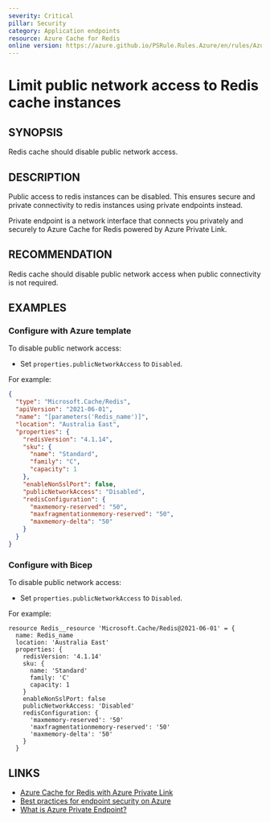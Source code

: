 ```yaml
---
severity: Critical
pillar: Security
category: Application endpoints
resource: Azure Cache for Redis
online version: https://azure.github.io/PSRule.Rules.Azure/en/rules/Azure.Redis.PublicNetworkAccess/
---
```


# Limit public network access to Redis cache instances

## SYNOPSIS

Redis cache should disable public network access.

## DESCRIPTION

Public access to redis instances can be disabled. This ensures secure and private connectivity to redis
instances using private endpoints instead.

Private endpoint is a network interface that connects you privately and securely to Azure Cache for
Redis powered by Azure Private Link.

## RECOMMENDATION

Redis cache should disable public network access when public connectivity is not required.

## EXAMPLES

### Configure with Azure template

To disable public network access:

- Set `properties.publicNetworkAccess` to `Disabled`.

For example:

```json
{
  "type": "Microsoft.Cache/Redis",
  "apiVersion": "2021-06-01",
  "name": "[parameters('Redis_name')]",
  "location": "Australia East",
  "properties": {
    "redisVersion": "4.1.14",
    "sku": {
      "name": "Standard",
      "family": "C",
      "capacity": 1
    },
    "enableNonSslPort": false,
    "publicNetworkAccess": "Disabled",
    "redisConfiguration": {
      "maxmemory-reserved": "50",
      "maxfragmentationmemory-reserved": "50",
      "maxmemory-delta": "50"
    }
  }
}
```

### Configure with Bicep

To disable public network access:

- Set `properties.publicNetworkAccess` to `Disabled`.

For example:

```bicep
resource Redis__resource 'Microsoft.Cache/Redis@2021-06-01' = {
  name: Redis_name
  location: 'Australia East'
  properties: {
    redisVersion: '4.1.14'
    sku: {
      name: 'Standard'
      family: 'C'
      capacity: 1
    }
    enableNonSslPort: false
    publicNetworkAccess: 'Disabled'
    redisConfiguration: {
      'maxmemory-reserved': '50'
      'maxfragmentationmemory-reserved': '50'
      'maxmemory-delta': '50'
    }
  }
```

## LINKS

- [Azure Cache for Redis with Azure Private Link](https://docs.microsoft.com/azure/azure-cache-for-redis/cache-private-link)
- [Best practices for endpoint security on Azure](https://docs.microsoft.com/azure/architecture/framework/security/design-network-endpoints)
- [What is Azure Private Endpoint?](https://docs.microsoft.com/azure/private-link/private-endpoint-overview)
